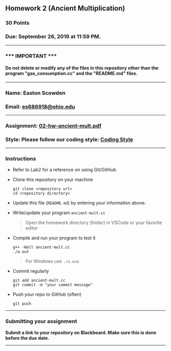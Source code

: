 ## Homework 2 (Ancient Multiplication)

### 30 Points

### Due: September 26, 2019 at 11:59 PM.

---
### *** IMPORTANT ***
#### Do not delete or modify any of the files in this repository other than the program "gas_consumption.cc" and the "README.md" files.

---

### Name: Easton Scowden

### Email: es686918@ohio.edu

---

### Assignment: [02-hw-ancient-mult.pdf](02-hw-ancient-mult.pdf)

### Style: Please follow our coding style: [Coding Style](https://github.com/nasseef/cs2400/blob/master/docs/coding-style.md)

---

### Instructions

- Refer to Lab2 for a reference on using Git/GitHub
- Clone this repository on your machine

    ```console
    git clone <repository url>
    cd <repository directory>
    ```

- Update this file (`README.md`) by entering your information above.
- Write/update your program `ancient-mult.cc`

    > Open the homework directory (folder) in VSCode or your favorite editor

- Compile and run your program to test it

    ```console
    g++ -Wall ancient-mult.cc
    ./a.out
    ```

    > For Windows use `./a.exe`

- Commit regularly

    ```console
    git add ancient-mult.cc
    git commit -m "your commit message"
    ```

- Push your repo to GitHub (often)
    ```console
    git push
    ```
---

### Submitting your assignment

**Submit a link to your repository on Blackboard. Make sure this is done before the due date.**

---